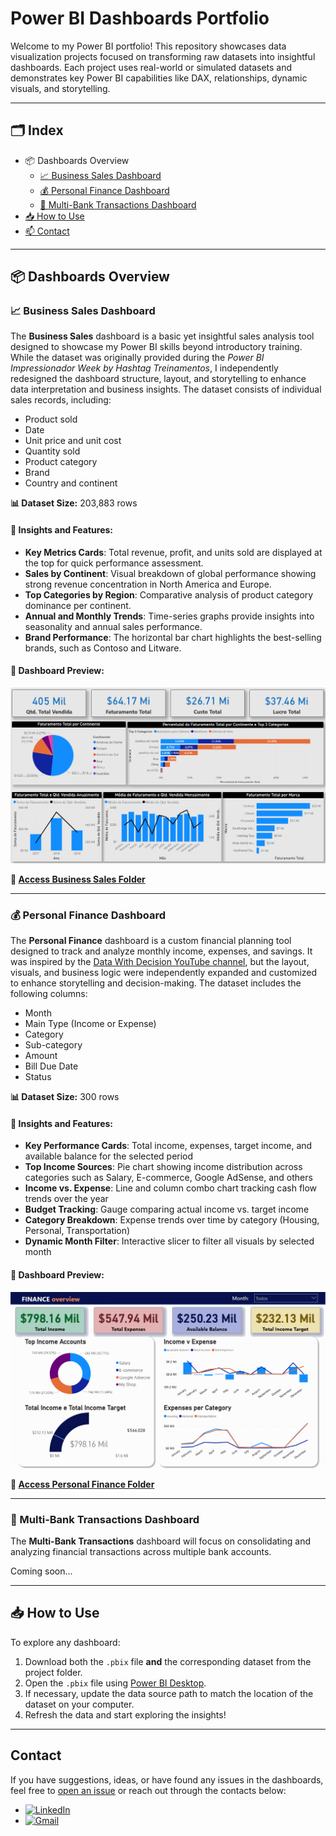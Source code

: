 # Power BI Dashboards Portfolio

Welcome to my Power BI portfolio! This repository showcases data visualization projects focused on transforming raw datasets into insightful dashboards. Each project uses real-world or simulated datasets and demonstrates key Power BI capabilities like DAX, relationships, dynamic visuals, and storytelling.

---


## 🗂️ Index

- 📦 Dashboards Overview
  - [📈 Business Sales Dashboard](#business-sales)
  - [💰 Personal Finance Dashboard](#personal-finance)
  - [🏦 Multi-Bank Transactions Dashboard](#multi-bank-transactions)
- [📥 How to Use](#how-to-use)
- [📫 Contact](#contact)

---

## 📦 Dashboards Overview

<a name="business-sales"></a>
### 📈 Business Sales Dashboard

The **Business Sales** dashboard is a basic yet insightful sales analysis tool designed to showcase my Power BI skills beyond introductory training. While the dataset was originally provided during the _Power BI Impressionador Week by Hashtag Treinamentos_, I independently redesigned the dashboard structure, layout, and storytelling to enhance data interpretation and business insights. The dataset consists of individual sales records, including:

- Product sold
- Date
- Unit price and unit cost
- Quantity sold
- Product category
- Brand
- Country and continent

**📊 Dataset Size:** 203,883 rows 
#### 🧠 Insights and Features:
- **Key Metrics Cards**: Total revenue, profit, and units sold are displayed at the top for quick performance assessment.
- **Sales by Continent**: Visual breakdown of global performance showing strong revenue concentration in North America and Europe.
- **Top Categories by Region**: Comparative analysis of product category dominance per continent.
- **Annual and Monthly Trends**: Time-series graphs provide insights into seasonality and annual sales performance.
- **Brand Performance**: The horizontal bar chart highlights the best-selling brands, such as Contoso and Litware.

#### 🎥 Dashboard Preview:

![Business Sales Dashboard](./business-sales/business-sales.gif)

**📁 [Access Business Sales Folder](./business-sales/)**

---

<a name="personal-finance"></a>
### 💰 Personal Finance Dashboard

The **Personal Finance** dashboard is a custom financial planning tool designed to track and analyze monthly income, expenses, and savings. It was inspired by the [Data With Decision YouTube channel](https://www.youtube.com/@datalab365), but the layout, visuals, and business logic were independently expanded and customized to enhance storytelling and decision-making. The dataset includes the following columns:

- Month  
- Main Type (Income or Expense)  
- Category  
- Sub-category  
- Amount  
- Bill Due Date  
- Status  

**📊 Dataset Size:** 300 rows

#### 🧠 Insights and Features:
- **Key Performance Cards**: Total income, expenses, target income, and available balance for the selected period
- **Top Income Sources**: Pie chart showing income distribution across categories such as Salary, E-commerce, Google AdSense, and others
- **Income vs. Expense**: Line and column combo chart tracking cash flow trends over the year
- **Budget Tracking**: Gauge comparing actual income vs. target income
- **Category Breakdown**: Expense trends over time by category (Housing, Personal, Transportation)
- **Dynamic Month Filter**: Interactive slicer to filter all visuals by selected month

#### 🎥 Dashboard Preview:

![Personal Finance Dashboard](./personal-finance/personal_finance.gif)

**📁 [Access Personal Finance Folder](./personal-finance/)**

---

<a name="multi-bank-transactions"></a>
### 🏦 Multi-Bank Transactions Dashboard

The **Multi-Bank Transactions** dashboard will focus on consolidating and analyzing financial transactions across multiple bank accounts. 

Coming soon...

---
<a name="how-to-use"></a>
## 📥 How to Use

To explore any dashboard:

1. Download both the `.pbix` file **and** the corresponding dataset from the project folder.
2. Open the `.pbix` file using [Power BI Desktop](https://powerbi.microsoft.com/en-us/desktop/).
3. If necessary, update the data source path to match the location of the dataset on your computer.
4. Refresh the data and start exploring the insights!

---
<a name="contact"></a>
## Contact

If you have suggestions, ideas, or have found any issues in the dashboards, feel free to [open an issue](https://github.com/LeonardoJFigueiredo/portfolio/issues) or reach out through the contacts below:

- [![LinkedIn](https://img.shields.io/badge/-LinkedIn-blue?logo=linkedin&logoColor=white&style=flat)](https://www.linkedin.com/in/leonardo-jas-figueiredo)
- [![Gmail](https://img.shields.io/badge/-Email-red?logo=gmail&logoColor=white&style=flat)](mailto:leonardojasfigueiredo@gmail.com)



